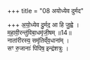 +++
title = "08 अयोध्येव दुर्मद"

+++
अ॒यो॒ध्येव दु॒र्मद॒ आ हि जु॒ह्वे ।  
म॒हा॒वी॒रन्तु॑विबा॒धमृ॑जी॒षम् ॥14॥  
नाता॑रीरस्य॒ समृ॑तिव्ँव॒धाना॑म् ।  
सꣳ रु॒जानाः॑ पिपिष॒ इन्द्र॑शत्रुः ।  
